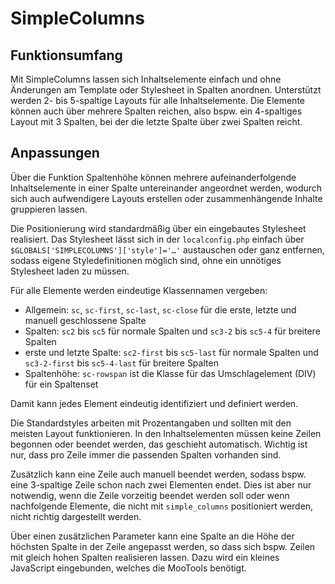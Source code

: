SimpleColumns
=============

Funktionsumfang
---------------

Mit SimpleColumns lassen sich Inhaltselemente einfach und ohne Änderungen am Template oder Stylesheet in Spalten anordnen. Unterstützt werden 2- bis 5-spaltige Layouts für alle Inhaltselemente. Die Elemente können auch über mehrere Spalten reichen, also bspw. ein 4-spaltiges Layout mit 3 Spalten, bei der die letzte Spalte über zwei Spalten reicht.

Anpassungen
-----------

Über die Funktion Spaltenhöhe können mehrere aufeinanderfolgende Inhaltselemente in einer Spalte untereinander angeordnet werden, wodurch sich auch aufwendigere Layouts erstellen oder zusammenhängende Inhalte gruppieren lassen.

Die Positionierung wird standardmäßig über ein eingebautes Stylesheet realisiert. Das Stylesheet lässt sich in der `localconfig.php` einfach über `$GLOBALS['SIMPLECOLUMNS']['style']='…'` austauschen oder ganz entfernen, sodass eigene Styledefinitionen möglich sind, ohne ein unnötiges Stylesheet laden zu müssen.

Für alle Elemente werden eindeutige Klassennamen vergeben:

* Allgemein: `sc`, `sc-first`, `sc-last`, `sc-close` für die erste, letzte und manuell geschlossene Spalte
* Spalten: `sc2` bis `sc5` für normale Spalten und `sc3-2` bis `sc5-4` für breitere Spalten
* erste und letzte Spalte: `sc2-first` bis `sc5-last` für normale Spalten und `sc3-2-first` bis `sc5-4-last` für breitere Spalten
* Spaltenhöhe: `sc-rowspan` ist die Klasse für das Umschlagelement (DIV) für ein Spaltenset

Damit kann jedes Element eindeutig identifiziert und definiert werden.

Die Standardstyles arbeiten mit Prozentangaben und sollten mit den meisten Layout funktionieren. In den Inhaltselementen müssen keine Zeilen begonnen oder beendet werden, das geschieht automatisch. Wichtig ist nur, dass pro Zeile immer die passenden Spalten vorhanden sind.

Zusätzlich kann eine Zeile auch manuell beendet werden, sodass bspw. eine 3-spaltige Zeile schon nach zwei Elementen endet. Dies ist aber nur notwendig, wenn die Zeile vorzeitig beendet werden soll oder wenn nachfolgende Elemente, die nicht mit `simple_columns` positioniert werden, nicht richtig dargestellt werden.

Über einen zusätzlichen Parameter kann eine Spalte an die Höhe der höchsten Spalte in der Zeile angepasst werden, so dass sich bspw. Zeilen mit gleich hohen Spalten realisieren lassen. Dazu wird ein kleines JavaScript eingebunden, welches die MooTools benötigt.